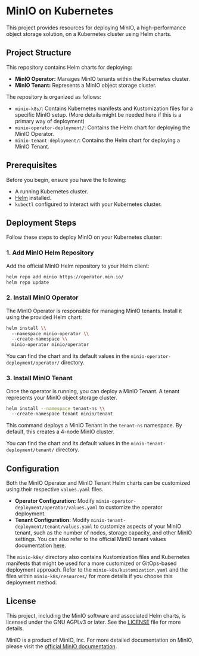 # MinIO on Kubernetes

This project provides resources for deploying MinIO, a high-performance object storage solution, on a Kubernetes cluster using Helm charts.

## Project Structure

This repository contains Helm charts for deploying:

*   **MinIO Operator:** Manages MinIO tenants within the Kubernetes cluster.
*   **MinIO Tenant:** Represents a MinIO object storage cluster.

The repository is organized as follows:

*   `minio-k8s/`: Contains Kubernetes manifests and Kustomization files for a specific MinIO setup. (More details might be needed here if this is a primary way of deployment)
*   `minio-operator-deployment/`: Contains the Helm chart for deploying the MinIO Operator.
*   `minio-tenant-deployment/`: Contains the Helm chart for deploying a MinIO Tenant.

## Prerequisites

Before you begin, ensure you have the following:

*   A running Kubernetes cluster.
*   [Helm](https://helm.sh/docs/intro/install/) installed.
*   `kubectl` configured to interact with your Kubernetes cluster.

## Deployment Steps

Follow these steps to deploy MinIO on your Kubernetes cluster:

### 1. Add MinIO Helm Repository

Add the official MinIO Helm repository to your Helm client:

```bash
helm repo add minio https://operator.min.io/
helm repo update
```

### 2. Install MinIO Operator

The MinIO Operator is responsible for managing MinIO tenants. Install it using the provided Helm chart:

```bash
helm install \\
  --namespace minio-operator \\
  --create-namespace \\
  minio-operator minio/operator
```

You can find the chart and its default values in the `minio-operator-deployment/operator/` directory.

### 3. Install MinIO Tenant

Once the operator is running, you can deploy a MinIO Tenant. A tenant represents your MinIO object storage cluster.

```bash
helm install --namespace tenant-ns \\
  --create-namespace tenant minio/tenant
```

This command deploys a MinIO Tenant in the `tenant-ns` namespace. By default, this creates a 4-node MinIO cluster.

You can find the chart and its default values in the `minio-tenant-deployment/tenant/` directory.

## Configuration

Both the MinIO Operator and MinIO Tenant Helm charts can be customized using their respective `values.yaml` files.

*   **Operator Configuration:** Modify `minio-operator-deployment/operator/values.yaml` to customize the operator deployment.
*   **Tenant Configuration:** Modify `minio-tenant-deployment/tenant/values.yaml` to customize aspects of your MinIO tenant, such as the number of nodes, storage capacity, and other MinIO settings. You can also refer to the official MinIO tenant values documentation [here](https://github.com/minio/operator/blob/master/helm/tenant/values.yaml).

The `minio-k8s/` directory also contains Kustomization files and Kubernetes manifests that might be used for a more customized or GitOps-based deployment approach. Refer to the `minio-k8s/kustomization.yaml` and the files within `minio-k8s/resources/` for more details if you choose this deployment method.

## License

This project, including the MinIO software and associated Helm charts, is licensed under the GNU AGPLv3 or later. See the [LICENSE](LICENSE) file for more details.

MinIO is a product of MinIO, Inc. For more detailed documentation on MinIO, please visit the [official MinIO documentation](https://docs.min.io/).
